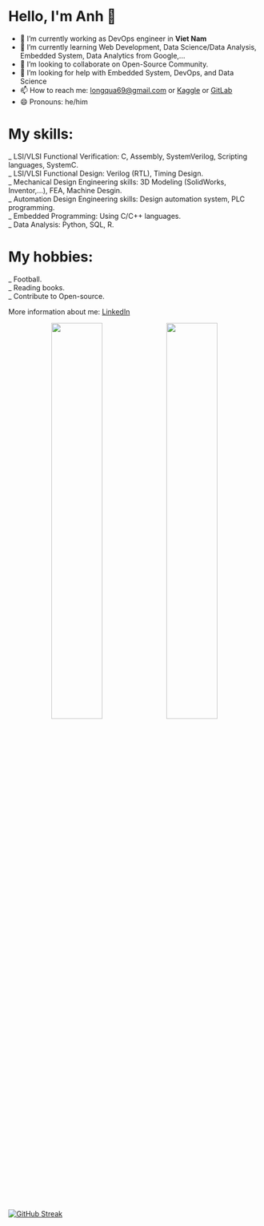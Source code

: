 # Hello, I'm Anh 👋

<!--
**longqua69/longqua69** is a ✨ _special_ ✨ repository because its `README.md` (this file) appears on your GitHub profile.

Here are some ideas to get you started:
-->
- 🔭 I’m currently working as DevOps engineer in **Viet Nam**
- 🌱 I’m currently learning Web Development, Data Science/Data Analysis, Embedded System, Data Analytics from Google,...
- 👯 I’m looking to collaborate on Open-Source Community.
- 🤔 I’m looking for help with Embedded System, DevOps, and Data Science
- 📫 How to reach me: longqua69@gmail.com or [Kaggle](https://www.kaggle.com/longqua69) or [GitLab](https://gitlab.com/longqua69)
- 😄 Pronouns: he/him
<!-- - 💬 Ask me about ...

- ⚡ Fun fact: ...
-->

# My skills:
_ LSI/VLSI Functional Verification: C, Assembly, SystemVerilog, Scripting languages, SystemC.     
_ LSI/VLSI Functional Design: Verilog (RTL), Timing Design.     
_ Mechanical Design Engineering skills: 3D Modeling (SolidWorks, Inventor,...), FEA, Machine Desgin.    
_ Automation Design Engineering skills: Design automation system, PLC programming.    
_ Embedded Programming: Using C/C++ languages.    
_ Data Analysis: Python, SQL, R.

# My hobbies:
_ Football.   
_ Reading books.   
_ Contribute to Open-source.    

More information about me: [LinkedIn](https://www.linkedin.com/in/anh-tran-072b05169/)
<p align='center'>
  <img width=45% src="https://github-readme-stats.vercel.app/api?username=longqua69&show_icons=true&theme=tokyonight"/>
  <img width=45% src="https://github-readme-stats.vercel.app/api/top-langs?username=longqua69&show_icons=true&theme=radical&hide_border=true&locale=en&layout=compact"/>
</p>
  
[![GitHub Streak](http://github-readme-streak-stats.herokuapp.com?user=longqua69&theme=neon-palenight)](https://git.io/streak-stats)
